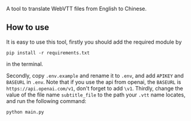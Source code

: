 A tool to translate WebVTT files from English to Chinese.

## How to use
It is easy to use this tool, firstly you should add the required module by
```
pip install -r requirements.txt
```
in the terminal.

Secondly, copy `.env.example` and rename it to `.env`, and add `APIKEY` and `BASEURL` in `.env`. Note that if you use the api from openai, the `BASEURL` is `https://api.openai.com/v1`, don't forget to add `\v1`.
Thirdly, change the value of the file name `subtitle_file` to the path your `.vtt` name locates, and run the following command:
```
python main.py
```
